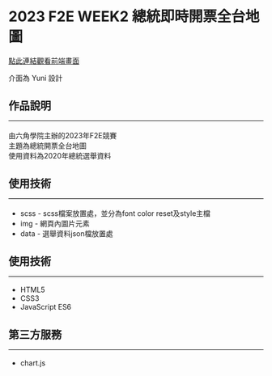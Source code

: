 # 2023 F2E WEEK2 總統即時開票全台地圖


<a href="https://nainaikuo.github.io/2023_F2E_WEEK2/" target="_blank">點此連結觀看前端畫面</a>
<p>介面為 Yuni 設計</p>
<h2 style="padding-bottom:16px;border-bottom: 1px solid #000;">作品說明</h2> 
      <p>由六角學院主辦的2023年F2E競賽<br>
        主題為總統開票全台地圖<br>
        使用資料為2020年總統選舉資料
      </p>
    <h2 style="padding-bottom:16px;border-bottom: 1px solid #000;">使用技術</h2>
      <ul>
      <li>scss - scss檔案放置處，並分為font color reset及style主檔</li>
      <li>img - 網頁內圖片元素</li>
      <li>data - 選舉資料json檔放置處</li>
      </ul>
      <h2 style="padding-bottom:16px;border-bottom: 1px solid #000;">使用技術</h2>
      <ul>
      <li>HTML5</li>
      <li>CSS3</li>
      <li>JavaScript ES6</li>
      </ul>
      <h2 style="padding-bottom:16px;border-bottom: 1px solid #000;">第三方服務</h2>
      <ul>
      <li>chart.js</li>
      </ul>
